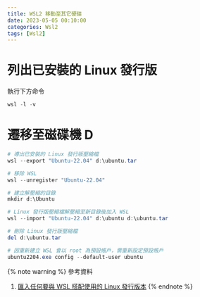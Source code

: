 ```yaml
---
title: WSL2 移動至其它硬碟
date: 2023-05-05 00:10:00
categories: Wsl2
tags: [Wsl2]
---
```


# 列出已安裝的 Linux 發行版
執行下方命令
```powershell
wsl -l -v
```

<!--more-->

# 遷移至磁碟機 D
```powershell
# 導出已安裝的 Linux 發行版壓縮檔
wsl --export "Ubuntu-22.04" d:\ubuntu.tar

# 移除 WSL
wsl --unregister "Ubuntu-22.04"

# 建立解壓縮的目錄
mkdir d:\Ubuntu

# Linux 發行版壓縮檔解壓縮至新目錄後加入 WSL
wsl --import "Ubuntu-22.04" d:\ubuntu d:\ubuntu.tar

# 刪除 Linux 發行版壓縮檔
del d:\ubuntu.tar

# 因重新建立 WSL 會以 root 為預設帳戶，需重新設定預設帳戶
ubuntu2204.exe config --default-user ubuntu
```

{% note warning %}
參考資料
1. [匯入任何要與 WSL 搭配使用的 Linux 發行版本](https://learn.microsoft.com/zh-tw/windows/wsl/use-custom-distro)
{% endnote %}